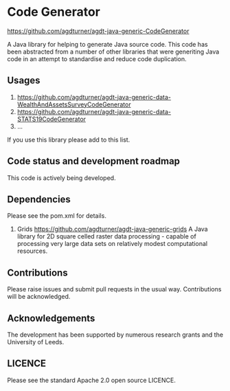 # Code Generator

https://github.com/agdturner/agdt-java-generic-CodeGenerator

A Java library for helping to generate Java source code. This code has been abstracted from a number of other libraries that were generiting Java code in an attempt to standardise and reduce code duplication. 

## Usages
1. https://github.com/agdturner/agdt-java-generic-data-WealthAndAssetsSurveyCodeGenerator
2. https://github.com/agdturner/agdt-java-generic-data-STATS19CodeGenerator
3. ...

If you use this library please add to this list.

## Code status and development roadmap
This code is actively being developed.

## Dependencies
Please see the pom.xml for details.
1. Grids
https://github.com/agdturner/agdt-java-generic-grids
A Java library for 2D square celled raster data processing - capable of processing very large data sets on relatively modest computational resources.

## Contributions
Please raise issues and submit pull requests in the usual way. Contributions will be acknowledged.

## Acknowledgements
The development has been supported by numerous research grants and the University of Leeds. 

## LICENCE
Please see the standard Apache 2.0 open source LICENCE.
